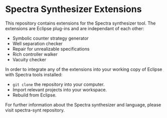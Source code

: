 # Spectra Synthesizer Extensions
This repository contains extensions for the Spectra synthesizer tool. The extensions are Eclipse plug-ins and are independant of each other:
- Symbolic counter strategy generator
- Well separation checker
- Repair for unrealizable specifications
- Rich controller walker
- Vacuity checker

In order to integrate any of the extensions into your working copy of Eclipse with Spectra tools installed:
- `git clone` the repository into your computer.
- Import relevant projects into your workspace.
- Rebuild from Eclipse.

For further information about the Spectra synthesizer and language, please visit spectra-synt repository.
